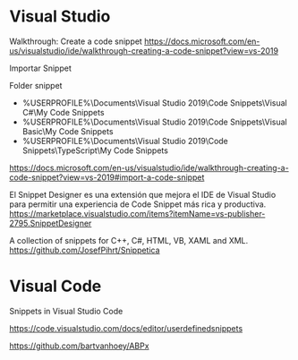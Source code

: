 # Visual Studio

Walkthrough: Create a code snippet
https://docs.microsoft.com/en-us/visualstudio/ide/walkthrough-creating-a-code-snippet?view=vs-2019


Importar Snippet

Folder snippet

- %USERPROFILE%\Documents\Visual Studio 2019\Code Snippets\Visual C#\My Code Snippets
- %USERPROFILE%\Documents\Visual Studio 2019\Code Snippets\Visual Basic\My Code Snippets
- %USERPROFILE%\Documents\Visual Studio 2019\Code Snippets\TypeScript\My Code Snippets 

https://docs.microsoft.com/en-us/visualstudio/ide/walkthrough-creating-a-code-snippet?view=vs-2019#import-a-code-snippet


El Snippet Designer es una extensión que mejora el IDE de Visual Studio para permitir una experiencia de Code Snippet más rica y productiva.
https://marketplace.visualstudio.com/items?itemName=vs-publisher-2795.SnippetDesigner


A collection of snippets for C++, C#, HTML, VB, XAML and XML. 
https://github.com/JosefPihrt/Snippetica


# Visual Code

Snippets in Visual Studio Code

https://code.visualstudio.com/docs/editor/userdefinedsnippets


https://github.com/bartvanhoey/ABPx